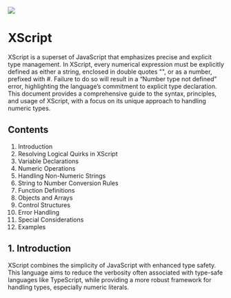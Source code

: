![](https://raw.githubusercontent.com/jjcxdev/xscript/292482b4e13818006b033462c912c54cb08f8e17/xs.svg)

# XScript
XScript is a superset of JavaScript that emphasizes precise and explicit type management. In XScript, every numerical expression must be explicitly defined as either a string, enclosed in double quotes "", or as a number, prefixed with #. Failure to do so will result in a “Number type not defined” error, highlighting the language’s commitment to explicit type declaration. This document provides a comprehensive guide to the syntax, principles, and usage of XScript, with a focus on its unique approach to handling numeric types.

## Contents

1.	Introduction
2.	Resolving Logical Quirks in XScript
3.	Variable Declarations
4.	Numeric Operations
5.	Handling Non-Numeric Strings
6.	String to Number Conversion Rules
7.	Function Definitions
8.	Objects and Arrays
9.	Control Structures
10.	Error Handling
11.	Special Considerations
12.	Examples

## 1. Introduction

XScript combines the simplicity of JavaScript with enhanced type safety. This language aims to reduce the verbosity often associated with type-safe languages like TypeScript, while providing a more robust framework for handling types, especially numeric literals.
